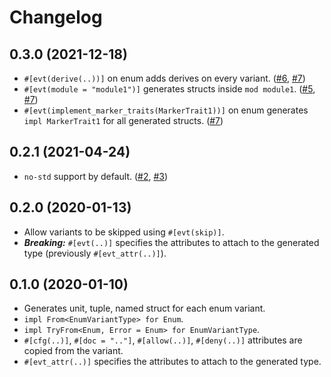 # Changelog

## 0.3.0 (2021-12-18)

* `#[evt(derive(..))]` on enum adds derives on every variant. ([#6], [#7])
* `#[evt(module = "module1")]` generates structs inside `mod module1`. ([#5], [#7])
* `#[evt(implement_marker_traits(MarkerTrait1))]` on enum generates `impl MarkerTrait1` for all generated structs. ([#7])

[#5]: https://github.com/azriel91/enum_variant_type/issues/5
[#6]: https://github.com/azriel91/enum_variant_type/issues/6
[#7]: https://github.com/azriel91/enum_variant_type/pulls/7

## 0.2.1 (2021-04-24)

* `no-std` support by default. ([#2], [#3])

[#2]: https://github.com/azriel91/enum_variant_type/issues/2
[#3]: https://github.com/azriel91/enum_variant_type/pull/3

## 0.2.0 (2020-01-13)

* Allow variants to be skipped using `#[evt(skip)]`.
* ***Breaking:*** `#[evt(..)]` specifies the attributes to attach to the generated type (previously `#[evt_attr(..)]`).

## 0.1.0 (2020-01-10)

* Generates unit, tuple, named struct for each enum variant.
* `impl From<EnumVariantType> for Enum`.
* `impl TryFrom<Enum, Error = Enum> for EnumVariantType`.
* `#[cfg(..)]`, `#[doc = ".."]`, `#[allow(..)]`, `#[deny(..)]` attributes are copied from the variant.
* `#[evt_attr(..)]` specifies the attributes to attach to the generated type.
